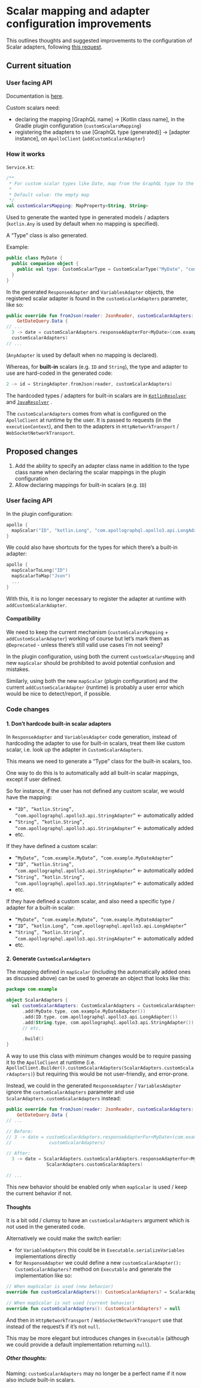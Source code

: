 # Scalar mapping and adapter configuration improvements

This outlines thoughts and suggested improvements to the configuration of Scalar adapters,
following [this request](https://github.com/apollographql/apollo-kotlin/issues/3748).

## Current situation

### User facing API

Documentation is [here](https://www.apollographql.com/docs/kotlin/essentials/custom-scalars/).

Custom scalars need:

- declaring the mapping [GraphQL name] → [Kotlin class name], in the Gradle plugin
  configuration (`customScalarsMapping`)
- registering the adapters to use [GraphQL type (generated)] → [adapter instance],
  on `ApolloClient` (`addCustomScalarAdapter`)

### How it works

`Service.kt`:

```kotlin
/**
 * For custom scalar types like Date, map from the GraphQL type to the java/kotlin type.
 *
 * Default value: the empty map
 */
val customScalarsMapping: MapProperty<String, String>
```

Used to generate the wanted type in generated models / adapters (`kotlin.Any` is used by default when no mapping is
specified).

A “Type” class is also generated.

Example:

```kotlin
public class MyDate {
  public companion object {
    public val type: CustomScalarType = CustomScalarType("MyDate", "com.example.MyDate")
  }
}
```

In the generated `ResponseAdapter` and `VariablesAdapter` objects, the registered scalar adapter is found in
the `customScalarAdapters` parameter, like so:

```kotlin
public override fun fromJson(reader: JsonReader, customScalarAdapters: CustomScalarAdapters):
    GetDateQuery.Data {
// ...
  3 -> date = customScalarAdapters.responseAdapterFor<MyDate>(com.example.type.MyDate.type).nullable().fromJson(reader,
  customScalarAdapters)
// ...
```

(`AnyAdapter` is used by default when no mapping is declared).

Whereas, for **built-in** scalars (e.g. `ID` and `String`), the type and adapter to use are hard-coded in the generated
code:

```kotlin
2 -> id = StringAdapter.fromJson(reader, customScalarAdapters)
```

The hardcoded types / adapters for built-in scalars are
in [`KotlinResolver`](https://github.com/apollographql/apollo-kotlin/blob/main/apollo-compiler/src/main/kotlin/com/apollographql/apollo3/compiler/codegen/kotlin/KotlinResolver.kt#L26)
and [`JavaResolver`](https://github.com/apollographql/apollo-kotlin/blob/main/apollo-compiler/src/main/kotlin/com/apollographql/apollo3/compiler/codegen/java/JavaResolver.kt)
.

The `customScalarAdapters` comes from what is configured on the `ApolloClient` at runtime by the user. It is passed to
requests (in the `executionContext`), and then to the adapters in `HttpNetworkTransport` / `WebSocketNetworkTransport`.

## Proposed changes

1. Add the ability to specify an adapter class name in addition to the type class name when declaring the scalar
   mappings in the plugin configuration
2. Allow declaring mappings for built-in scalars (e.g. `ID`)

### User facing API

In the plugin configuration:

```kotlin
apollo {
  mapScalar("ID", "kotlin.Long", "com.apollographql.apollo3.api.LongAdapter")
}
```

We could also have shortcuts for the types for which there’s a built-in adapter:

```kotlin
apollo {
  mapScalarToLong("ID")
  mapScalarToMap("Json")
  ...
}
```

With this, it is no longer necessary to register the adapter at runtime with `addCustomScalarAdapter`.

#### Compatibility

We need to keep the current mechanism (`customScalarsMapping` + `addCustomScalarAdapter`) working of course but let’s
mark them as `@Deprecated` - unless there’s still valid use cases I’m not seeing?

In the plugin configuration, using both the current `customScalarsMapping` and new `mapScalar` should be prohibited to
avoid potential confusion and mistakes.

Similarly, using both the new `mapScalar` (plugin configuration) and the current `addCustomScalarAdapter` (runtime) is
probably a user error which would be nice to detect/report, if possible.

### Code changes

#### 1. Don’t hardcode built-in scalar adapters

In `ResponseAdapter` and `VariablesAdapter` code generation, instead of hardcoding the adapter to use for built-in
scalars, treat them like custom scalar, i.e. look up the adapter in `CustomScalarAdapters`.

This means we need to generate a “Type” class for the built-in scalars, too.

One way to do this is to automatically add all built-in scalar mappings, except if user defined.

So for instance, if the user has not defined any custom scalar, we would have the mapping:

- `“ID”, “kotlin.String”, “com.apollographql.apollo3.api.StringAdapter”` ← automatically added
- `“String”, “kotlin.String”, “com.apollographql.apollo3.api.StringAdapter”` ← automatically added
- etc.

If they have defined a custom scalar:

- `“MyDate”, “com.example.MyDate”, “com.example.MyDateAdapter”`
- `“ID”, “kotlin.String”, “com.apollographql.apollo3.api.StringAdapter”` ← automatically added
- `“String”, “kotlin.String”, “com.apollographql.apollo3.api.StringAdapter”` ← automatically added
- etc.

If they have defined a custom scalar, and also need a specific type / adapter for a built-in scalar:

- `“MyDate”, “com.example.MyDate”, “com.example.MyDateAdapter”`
- `“ID”, “kotlin.Long”, “com.apollographql.apollo3.api.LongAdapter”`
- `“String”, “kotlin.String”, “com.apollographql.apollo3.api.StringAdapter”` ← automatically added
- etc.

#### 2. Generate `CustomScalarAdapters`

The mapping defined in `mapScalar` (including the automatically added ones as discussed above) can be used
to generate an object that looks like this:

```kotlin
package com.example

object ScalarAdapters {
  val customScalarAdapters: CustomScalarAdapters = CustomScalarAdapters.Builder()
      .add(MyDate.type, com.example.MyDateAdapter())
      .add(ID.type, com.apollographql.apollo3.api.LongAdapter())
      .add(String.type, com.apollographql.apollo3.api.StringAdapter())
      // etc.

      .build()
}
```

A way to use this class with minimum changes would be to require passing it to the `ApolloClient` at runtime (i.e.
`ApolloClient.Builder().customScalarAdapters(ScalarAdapters.customScalarAdapters)`) but requiring this would be
not user-friendly, and error-prone.

Instead, we could in the generated  `ResponseAdapter` / `VariablesAdapter` ignore the `customScalarAdapters` parameter
and use `ScalarAdapters.customScalarAdapters` instead:

```kotlin
public override fun fromJson(reader: JsonReader, customScalarAdapters: CustomScalarAdapters):
    GetDateQuery.Data {
// ...

// Before:
// 3 -> date = customScalarAdapters.responseAdapterFor<MyDate>(com.example.type.MyDate.type).nullable().fromJson(reader,
//              customScalarAdapters)

// After:
  3 -> date = ScalarAdapters.customScalarAdapters.responseAdapterFor<MyDate>(com.example.type.MyDate.type).nullable().fromJson(reader,
               ScalarAdapters.customScalarAdapters)

// ...
```

This new behavior should be enabled only when `mapScalar` is used / keep the current behavior if not.

#### Thoughts

It is a bit odd / clumsy to have an `customScalarAdapters` argument which is not used in the generated code.

Alternatively we could make the switch earlier:

- for `VariableAdapters` this could be in `Executable.serializeVariables` implementations directly
- for `ResponseAdapter` we could define a new `customScalarAdapter(): CustomScalarAdapters?` method on `Executable` and
  generate the implementation like so:

```kotlin
// When mapScalar is used (new behavior)
override fun customScalarAdapters(): CustomScalarAdapters? = ScalarAdapters.customScalarAdapters

// When mapScalar is not used (current behavior)
override fun customScalarAdapters(): CustomScalarAdapters? = null
```

And then in `HttpNetworkTransport` / `WebSocketNetworkTransport` use that instead of the request’s if it’s not `null`.

This may be more elegant but introduces changes in `Executable` (although we could provide a default implementation
returning `null`).


##### Other thoughts:

Naming: `customScalarAdapters` may no longer be a perfect name if it now also include built-in scalars.
